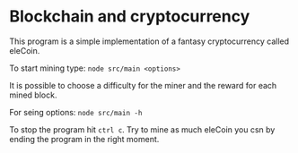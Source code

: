 # Blockchain and cryptocurrency

This program is a simple implementation of a fantasy cryptocurrency called eleCoin. 

To start mining type: `node src/main <options>`

It is possible to choose a difficulty for the miner and the reward for each mined block.

For seing options: `node src/main -h`

To stop the program hit `ctrl c`. Try to mine as much eleCoin you csn by ending the program in the right moment.
